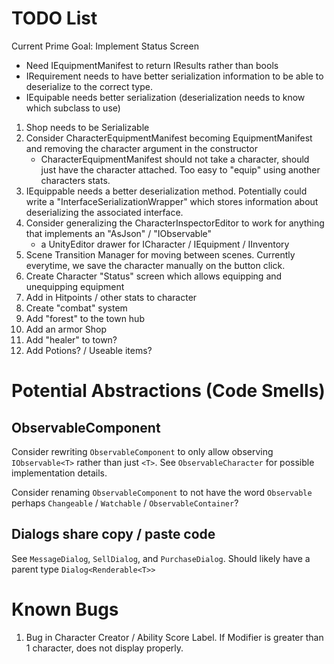 # TODO List

Current Prime Goal: Implement Status Screen

* Need IEquipmentManifest to return IResults rather than bools
* IRequirement needs to have better serialization information to be able to deserialize to the correct type.
* IEquipable needs better serialization (deserialization needs to know which subclass to use)

1. Shop needs to be Serializable
2. Consider CharacterEquipmentManifest becoming EquipmentManifest and removing the character argument in the constructor
   * CharacterEquipmentManifest should not take a character, should just have
     the character attached. Too easy to "equip" using another characters stats.
3. IEquippable needs a better deserialization method. Potentially could write a
   "InterfaceSerializationWrapper" which stores information about deserializing
   the associated interface.
4. Consider generalizing the CharacterInspectorEditor to work for anything that
   implements an "AsJson" / "IObservable"
   * a UnityEditor drawer for ICharacter / IEquipment / IInventory
5. Scene Transition Manager for moving between scenes. Currently everytime, we
   save the character manually on the button click.
6. Create Character "Status" screen which allows equipping and unequipping equipment
7. Add in Hitpoints / other stats to character
8. Create "combat" system
9.  Add "forest" to the town hub
10. Add an armor Shop
11. Add "healer" to town?
12. Add Potions? / Useable items?

# Potential Abstractions (Code Smells)

## ObservableComponent
Consider rewriting `ObservableComponent` to only allow observing
`IObservable<T>` rather than just `<T>`. See `ObservableCharacter` for possible
implementation details.

Consider renaming `ObservableComponent` to not have the word `Observable`
perhaps `Changeable` / `Watchable` / `ObservableContainer`?

## Dialogs share copy / paste code
See `MessageDialog`, `SellDialog`, and `PurchaseDialog`. Should likely have a parent type `Dialog<Renderable<T>>`

# Known Bugs

1. Bug in Character Creator / Ability Score Label. If Modifier is greater than 1
   character, does not display properly.
